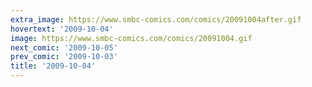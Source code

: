 ```yaml
---
extra_image: https://www.smbc-comics.com/comics/20091004after.gif
hovertext: '2009-10-04'
image: https://www.smbc-comics.com/comics/20091004.gif
next_comic: '2009-10-05'
prev_comic: '2009-10-03'
title: '2009-10-04'
---
```


